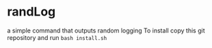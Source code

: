# randLog
a simple command that outputs random logging
To install copy this git repository and run `bash install.sh`

